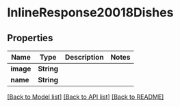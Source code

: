 # InlineResponse20018Dishes

## Properties

Name | Type | Description | Notes
------------ | ------------- | ------------- | -------------
**image** | **String** |  | 
**name** | **String** |  | 

[[Back to Model list]](../README.md#documentation-for-models) [[Back to API list]](../README.md#documentation-for-api-endpoints) [[Back to README]](../README.md)



